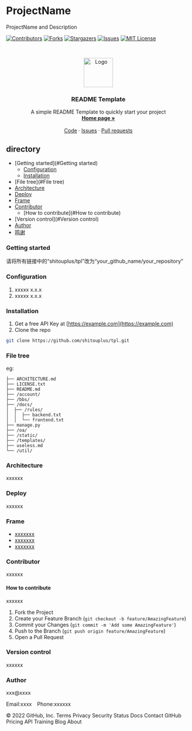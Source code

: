 # ProjectName

ProjectName and Description

<!-- PROJECT SHIELDS -->

[![Contributors][contributors-shield]][contributors-url]
[![Forks][forks-shield]][forks-url]
[![Stargazers][stars-shield]][stars-url]
[![Issues][issues-shield]][issues-url]
[![MIT License][license-shield]][license-url]

<!-- PROJECT SUMMARY -->
<br />

<p align="center">
  <a href="https://github.com/shitouplus/tpl/">
    <img src="images/logo.png" alt="Logo" width="80" height="80"/>
  </a>

  <h3 align="center">README Template</h3>

  <p align="center">
    A simple README Template to quickly start your project
    <br />
    <a href="https://github.com/shitouplus/tpl"><strong>Home page »</strong></a>
    <br />
    <br />
    <a href="https://github.com/shitouplus/tpl">Code</a>
    ·
    <a href="https://github.com/shitouplus/tpl/issues">Issues</a>
    ·
    <a href="https://github.com/shitouplus/tpl/pulls">Pull requests</a>
  </p>
</p>


## directory

- [Getting started](#Getting started)
    - [Configuration](#Configuration)
    - [Installation](#Installation)
- [File tree](#File tree)
- [Architecture](#Architecture)
- [Deploy](#Deploy)
- [Frame](#Frame)
- [Contributor](#Contributor)
    - [How to contribute](#How to contribute)
- [Version control](#Version control)
- [Author](#Author)
- [鸣谢](#鸣谢)

### Getting started

请将所有链接中的“shitouplus/tpl”改为“your_github_name/your_repository”



### Configuration

1. xxxxx x.x.x
2. xxxxx x.x.x

### Installation

1. Get a free API Key at [https://example.com](https://example.com)
2. Clone the repo

```sh
git clone https://github.com/shitouplus/tpl.git
```

### File tree
eg:

```
├── ARCHITECTURE.md
├── LICENSE.txt
├── README.md
├── /account/
├── /bbs/
├── /docs/
│  ├── /rules/
│  │  ├── backend.txt
│  │  └── frontend.txt
├── manage.py
├── /oa/
├── /static/
├── /templates/
├── useless.md
└── /util/
```





### Architecture

xxxxxx

### Deploy

xxxxxx

### Frame

- [xxxxxxx](https://getbootstrap.com)
- [xxxxxxx](https://jquery.com)
- [xxxxxxx](https://laravel.com)

### Contributor

xxxxxx

#### How to contribute

xxxxxx


1. Fork the Project
2. Create your Feature Branch (`git checkout -b feature/AmazingFeature`)
3. Commit your Changes (`git commit -m 'Add some AmazingFeature'`)
4. Push to the Branch (`git push origin feature/AmazingFeature`)
5. Open a Pull Request



### Version control

xxxxxx

### Author

xxx@xxxx

Email:xxxx  &ensp; Phone:xxxxxx

<!-- links -->
[your-project-path]:shitouplus/tpl
[contributors-shield]: https://img.shields.io/github/contributors/shitouplus/tpl.svg?style=flat-square
[contributors-url]: https://github.com/shitouplus/tpl/graphs/contributors
[forks-shield]: https://img.shields.io/github/forks/shitouplus/tpl.svg?style=flat-square
[forks-url]: https://github.com/shitouplus/tpl/network/members
[stars-shield]: https://img.shields.io/github/stars/shitouplus/tpl.svg?style=flat-square
[stars-url]: https://github.com/shitouplus/tpl/stargazers
[issues-shield]: https://img.shields.io/github/issues/shitouplus/tpl.svg?style=flat-square
[issues-url]: https://img.shields.io/github/issues/shitouplus/tpl.svg
[license-shield]: https://img.shields.io/github/license/shitouplus/tpl.svg?style=flat-square
[license-url]: https://github.com/shitouplus/tpl/blob/master/LICENSE.txt
[linkedin-shield]: https://img.shields.io/badge/-LinkedIn-black.svg?style=flat-square&logo=linkedin&colorB=555




© 2022 GitHub, Inc.
Terms
Privacy
Security
Status
Docs
Contact GitHub
Pricing
API
Training
Blog
About
